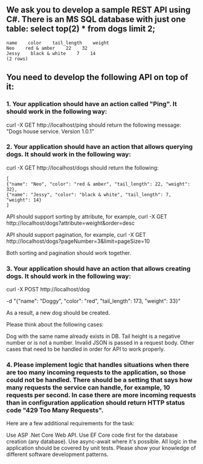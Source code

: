 ## We ask you to develop a sample REST API using C#. There is an MS SQL database with just one table: select top(2) * from dogs limit 2;

```
name    color    tail_length    weight
Neo    red & amber    22    32
Jessy    black & white    7    14
(2 rows)
```

## You need to develop the following API on top of it:

### 1. Your application should have an action called "Ping". It should work in the following way:

curl -X GET http://localhost/ping should return the following message: "Dogs house service. Version 1.0.1"

### 2. Your application should have an action that allows querying dogs. It should work in the following way:

curl -X GET http://localhost/dogs should return the following:
```
[
{"name": "Neo", "color": "red & amber", "tail_length": 22, "weight": 32},
{"name": "Jessy", "color": "black & white", "tail_length": 7, "weight": 14}
]
```
API should support sorting by attribute, for example, curl -X GET http://localhost/dogs?attribute=weight&order=desc

API should support pagination, for example, curl -X GET http://localhost/dogs?pageNumber=3&limit=pageSize=10

Both sorting and pagination should work together.

### 3. Your application should have an action that allows creating dogs. It should work in the following way:

curl -X POST http://localhost/dog

-d "{"name": "Doggy", "color": "red", "tail_length": 173, "weight": 33}"

As a result, a new dog should be created.

Please think about the following cases:

Dog with the same name already exists in DB.
Tail height is a negative number or is not a number.
Invalid JSON is passed in a request body.
Other cases that need to be handled in order for API to work properly.

### 4. Please implement logic that handles situations when there are too many incoming requests to the application, so those could not be handled. There should be a setting that says how many requests the service can handle, for example, 10 requests per second. In case there are more incoming requests than in configuration application should return HTTP status code "429 Too Many Requests".

Here are a few additional requirements for the task:

Use ASP .Net Core Web API.
Use EF Core code first for the database creation (any database).
Use async-await where it's possible.
All logic in the application should be covered by unit tests.
Please show your knowledge of different software development patterns.
